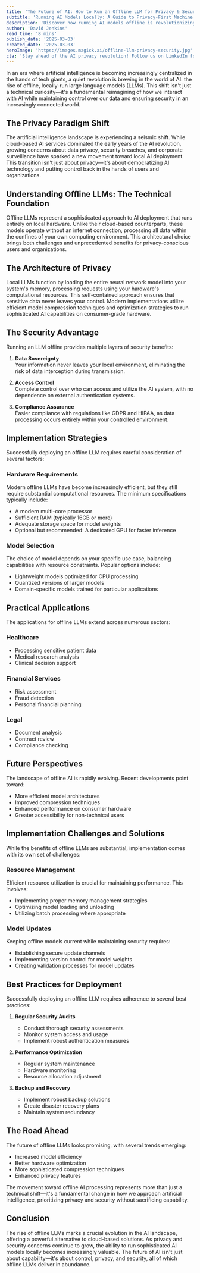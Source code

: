 ```yaml
---
title: 'The Future of AI: How to Run an Offline LLM for Privacy & Security'
subtitle: 'Running AI Models Locally: A Guide to Privacy-First Machine Learning'
description: 'Discover how running AI models offline is revolutionizing privacy and security in artificial intelligence. Learn about the technical requirements, implementation strategies, and best practices for deploying local LLMs, while exploring their applications across healthcare, finance, and legal sectors.'
author: 'David Jenkins'
read_time: '8 mins'
publish_date: '2025-03-03'
created_date: '2025-03-03'
heroImage: 'https://images.magick.ai/offline-llm-privacy-security.jpg'
cta: 'Stay ahead of the AI privacy revolution! Follow us on LinkedIn for the latest insights on secure AI deployment and exclusive updates on offline LLM technologies.'
---
```


In an era where artificial intelligence is becoming increasingly centralized in the hands of tech giants, a quiet revolution is brewing in the world of AI: the rise of offline, locally-run large language models (LLMs). This shift isn't just a technical curiosity—it's a fundamental reimagining of how we interact with AI while maintaining control over our data and ensuring security in an increasingly connected world.

## The Privacy Paradigm Shift

The artificial intelligence landscape is experiencing a seismic shift. While cloud-based AI services dominated the early years of the AI revolution, growing concerns about data privacy, security breaches, and corporate surveillance have sparked a new movement toward local AI deployment. This transition isn't just about privacy—it's about democratizing AI technology and putting control back in the hands of users and organizations.

## Understanding Offline LLMs: The Technical Foundation

Offline LLMs represent a sophisticated approach to AI deployment that runs entirely on local hardware. Unlike their cloud-based counterparts, these models operate without an internet connection, processing all data within the confines of your own computing environment. This architectural choice brings both challenges and unprecedented benefits for privacy-conscious users and organizations.

## The Architecture of Privacy

Local LLMs function by loading the entire neural network model into your system's memory, processing requests using your hardware's computational resources. This self-contained approach ensures that sensitive data never leaves your control. Modern implementations utilize efficient model compression techniques and optimization strategies to run sophisticated AI capabilities on consumer-grade hardware.

## The Security Advantage

Running an LLM offline provides multiple layers of security benefits:

1. **Data Sovereignty**  
   Your information never leaves your local environment, eliminating the risk of data interception during transmission.

2. **Access Control**  
   Complete control over who can access and utilize the AI system, with no dependence on external authentication systems.

3. **Compliance Assurance**  
   Easier compliance with regulations like GDPR and HIPAA, as data processing occurs entirely within your controlled environment.

## Implementation Strategies

Successfully deploying an offline LLM requires careful consideration of several factors:

### Hardware Requirements

Modern offline LLMs have become increasingly efficient, but they still require substantial computational resources. The minimum specifications typically include:

- A modern multi-core processor
- Sufficient RAM (typically 16GB or more)
- Adequate storage space for model weights
- Optional but recommended: A dedicated GPU for faster inference

### Model Selection

The choice of model depends on your specific use case, balancing capabilities with resource constraints. Popular options include:

- Lightweight models optimized for CPU processing
- Quantized versions of larger models
- Domain-specific models trained for particular applications

## Practical Applications

The applications for offline LLMs extend across numerous sectors:

### Healthcare

- Processing sensitive patient data
- Medical research analysis
- Clinical decision support

### Financial Services

- Risk assessment
- Fraud detection
- Personal financial planning

### Legal

- Document analysis
- Contract review
- Compliance checking

## Future Perspectives

The landscape of offline AI is rapidly evolving. Recent developments point toward:

- More efficient model architectures
- Improved compression techniques
- Enhanced performance on consumer hardware
- Greater accessibility for non-technical users

## Implementation Challenges and Solutions

While the benefits of offline LLMs are substantial, implementation comes with its own set of challenges:

### Resource Management

Efficient resource utilization is crucial for maintaining performance. This involves:

- Implementing proper memory management strategies
- Optimizing model loading and unloading
- Utilizing batch processing where appropriate

### Model Updates

Keeping offline models current while maintaining security requires:

- Establishing secure update channels
- Implementing version control for model weights
- Creating validation processes for model updates

## Best Practices for Deployment

Successfully deploying an offline LLM requires adherence to several best practices:

1. **Regular Security Audits**  
   - Conduct thorough security assessments  
   - Monitor system access and usage  
   - Implement robust authentication measures  

2. **Performance Optimization**  
   - Regular system maintenance  
   - Hardware monitoring  
   - Resource allocation adjustment  

3. **Backup and Recovery**  
   - Implement robust backup solutions  
   - Create disaster recovery plans  
   - Maintain system redundancy  

## The Road Ahead

The future of offline LLMs looks promising, with several trends emerging:

- Increased model efficiency
- Better hardware optimization
- More sophisticated compression techniques
- Enhanced privacy features

The movement toward offline AI processing represents more than just a technical shift—it's a fundamental change in how we approach artificial intelligence, prioritizing privacy and security without sacrificing capability.

## Conclusion

The rise of offline LLMs marks a crucial evolution in the AI landscape, offering a powerful alternative to cloud-based solutions. As privacy and security concerns continue to grow, the ability to run sophisticated AI models locally becomes increasingly valuable. The future of AI isn't just about capability—it's about control, privacy, and security, all of which offline LLMs deliver in abundance.